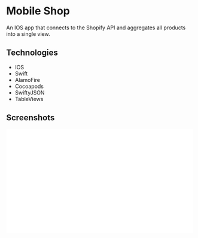 # Mobile Shop

An IOS app that connects to the Shopify API and aggregates all products into a single view.

## Technologies

* IOS
* Swift
* AlamoFire
* Cocoapods
* SwiftyJSON
* TableViews

## Screenshots

<img src="screenshots/physics.gif">

